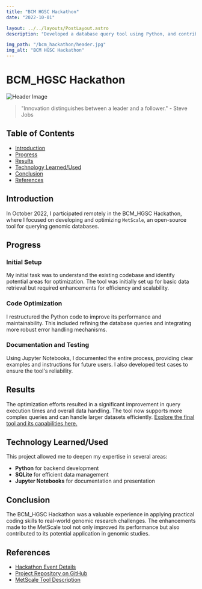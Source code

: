 ```yaml
---
title: "BCM HGSC Hackathon"
date: "2022-10-01"

layout: ../../layouts/PostLayout.astro
description: "Developed a database query tool using Python, and contributed to writing a paper on the tool's application in genomic research."

img_path: "/bcm_hackathon/header.jpg"
img_alt: "BCM HGSC Hackathon"
---
```


# BCM_HGSC Hackathon

![Header Image](/bcm_hackathon/scale.jpg)

> "Innovation distinguishes between a leader and a follower." - Steve Jobs

## Table of Contents
- [Introduction](#introduction)
- [Progress](#progress)
- [Results](#results)
- [Technology Learned/Used](#technology-learnedused)
- [Conclusion](#conclusion)
- [References](#references)

## Introduction
In October 2022, I participated remotely in the BCM_HGSC Hackathon, where I focused on developing and optimizing `MetScale`, an open-source tool for querying genomic databases.

## Progress
### Initial Setup
My initial task was to understand the existing codebase and identify potential areas for optimization. The tool was initially set up for basic data retrieval but required enhancements for efficiency and scalability.

### Code Optimization
I restructured the Python code to improve its performance and maintainability. This included refining the database queries and integrating more robust error handling mechanisms.

### Documentation and Testing
Using Jupyter Notebooks, I documented the entire process, providing clear examples and instructions for future users. I also developed test cases to ensure the tool's reliability.

## Results
The optimization efforts resulted in a significant improvement in query execution times and overall data handling. The tool now supports more complex queries and can handle larger datasets efficiently. [Explore the final tool and its capabilities here.](https://github.com/signaturescience/metscale)

## Technology Learned/Used
This project allowed me to deepen my expertise in several areas:
- **Python** for backend development
- **SQLite** for efficient data management
- **Jupyter Notebooks** for documentation and presentation

## Conclusion
The BCM_HGSC Hackathon was a valuable experience in applying practical coding skills to real-world genomic research challenges. The enhancements made to the MetScale tool not only improved its performance but also contributed to its potential application in genomic studies.

## References
- [Hackathon Event Details](https://www.hgsc.bcm.edu/events/hackathon)
- [Project Repository on GitHub](https://github.com/signaturescience/metscale)
- [MetScale Tool Description](https://github.com/signaturescience/metscale/wiki)
